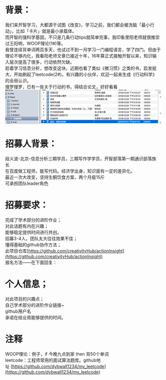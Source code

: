 # 背景：

我们来开智学习，大都源于试图《改变》，学习之前，我们都会被洗脑「最小行动」，比如「卡片」就是最小承载体。  
而开智的强科学基因，不只是几条行动tips就简单完事，我印象里阳老师就很推崇过王阳明，WOOP理论(1#)等。  
我曾连续背单词两百多天，也试过不到一月学习一门编程语言，学了四门。但由于理论不够内化，我看阳老师文章已接近十年，16年算正式接触开智以来，知识输入层次提高了很多，行动依然欠缺。  
趁着学习信息分析，想改变这块，近期也看了类似《微习惯》之类的书，启发挺大，开始刷起了leetcode(2#)。有兴趣的小伙伴，欢迎一起来生成《行动科学》的全局认识。  
搜罗搜罗，已有一些关于行动的书，得结合论文，好好看看  
![](media/20181228152502.png)

# 招募人背景：

段义波-北京-信息分析三期学员，三期写作学学员，开智部落第一期通识部落族长   
在百度做工程师，能写代码。经济学出身，知识面有一定的差异化。  
最近一次大改变，坚持生酮饮食方案，两个月瘦15斤  
可承担团队leader角色  

# 招募要求：

完成了学术部分的进阶作业；  
对此话题有内在兴趣；  
能够稳定提供时间进行共创。  
招募3-4人，团队太大往往效果不佳；  
懂得基础的github协作方法；  
此项目仓库[https://github.com/creativityHub/actionInsight](https://github.com/creativityHub/actionInsight)  
报名方法——在下面回复：  

# 个人信息；

对此项目的兴趣点；  
自己学术部分的进阶作业链接~  
github用户名  
承诺在结业周能够提供的时间。  

# 注释

WOOP理论：例子，if 今晚九点到家 then 背50个单词  
leetcode：工程师常用的面试算法题库。github地址 [https://github.com/dybwall1234/my_leetcode](https://github.com/dybwall1234/my_leetcode)


